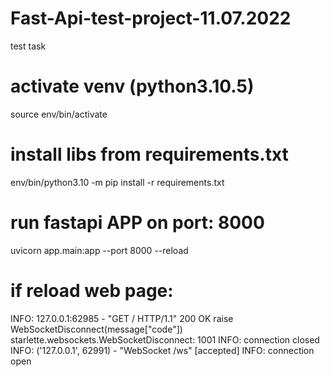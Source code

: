 # Fast-Api-test-project-11.07.2022
test task

# activate venv (python3.10.5)
source env/bin/activate
# install libs from requirements.txt
env/bin/python3.10 -m pip install -r requirements.txt
# run fastapi APP on port: 8000
uvicorn app.main:app --port 8000 --reload

# if reload web page:
INFO:     127.0.0.1:62985 - "GET / HTTP/1.1" 200 OK
    raise WebSocketDisconnect(message["code"])
starlette.websockets.WebSocketDisconnect: 1001
INFO:     connection closed
INFO:     ('127.0.0.1', 62991) - "WebSocket /ws" [accepted]
INFO:     connection open